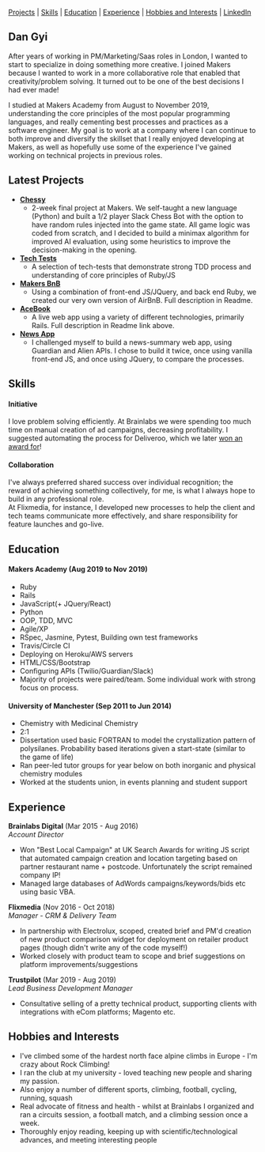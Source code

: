 [Projects](#latest-projects) | [Skills](#skills) | [Education](#education) | [Experience](#experience) | [Hobbies and Interests](#hobbies-and-interests) | [LinkedIn](https://www.linkedin.com/in/daniel-gyi/)

## Dan Gyi

After years of working in PM/Marketing/Saas roles in London, I wanted to start to specialize in doing something more creative. 
I joined Makers because I wanted to work in a more collaborative role that enabled that creativity/problem solving. It turned out to be one of the best decisions I had ever made!

I studied at Makers Academy from August to November 2019, understanding the core principles of the most popular programming languages, and really cementing best processes and practices as a software engineer.
My goal is to work at a company where I can continue to both improve and diversify the skillset that I really enjoyed developing at Makers, as well as hopefully use some of the experience I've gained working on technical projects in previous roles.

## Latest Projects
- **[Chessy](https://github.com/DanGyi23/makers-final-project)**
  * 2-week final project at Makers. We self-taught a new language (Python) and built a 1/2 player Slack Chess Bot with the option to have random rules injected into the game state. All game logic was coded from scratch, and I decided to build a minimax algorithm for improved AI evaluation, using some heuristics to improve the decision-making in the opening. 
- **[Tech Tests](https://github.com/DanGyi23/tech-tests-wk10-makers)**
  * A selection of tech-tests that demonstrate strong TDD process and understanding of core principles of Ruby/JS
- **[Makers BnB](https://github.com/DanGyi23/wk6-MakersBnB)**
  * Using a combination of front-end JS/JQuery, and back end Ruby, we created our very own version of AirBnB. Full description in Readme.
- **[AceBook](https://github.com/DanGyi23/acebook)**
  * A live web app using a variety of different technologies, primarily Rails. Full description in Readme link above.
- **[News App](https://github.com/DanGyi23/news-summary-challenge)**
  * I challenged myself to build a news-summary web app, using Guardian and Alien APIs. I chose to build it twice, once using vanilla front-end JS, and once using JQuery, to compare the processes.

## Skills

#### Initiative

I love problem solving efficiently. At Brainlabs we were spending too much time on manual creation of ad campaigns, decreasing profitability. I suggested automating the process for Deliveroo, which we later [won an award for](https://www.brainlabsdigital.com/brainlabs-best-large-ppc-agency/)!

#### Collaboration

I've always preferred shared success over individual recognition; the reward of achieving something collectively, for me, is what I always hope to build in any professional role.  
At Flixmedia, for instance, I developed new processes to help the client and tech teams communicate more effectively, and share responsibility for feature launches and go-live.

## Education

#### Makers Academy (Aug 2019 to Nov 2019)

- Ruby 
- Rails
- JavaScript(+ JQuery/React)
- Python
- OOP, TDD, MVC
- Agile/XP
- RSpec, Jasmine, Pytest, Building own test frameworks
- Travis/Circle CI
- Deploying on Heroku/AWS servers
- HTML/CSS/Bootstrap
- Configuring APIs (Twilio/Guardian/Slack)
- Majority of projects were paired/team. Some individual work with strong focus on process.

#### University of Manchester (Sep 2011 to Jun 2014)

- Chemistry with Medicinal Chemistry
- 2:1
- Dissertation used basic FORTRAN to model the crystallization pattern of polysilanes. Probability based iterations given a start-state (similar to the game of life)
- Ran peer-led tutor groups for year below on both inorganic and physical chemistry modules
- Worked at the students union, in events planning and student support

## Experience

**Brainlabs Digital** (Mar 2015 - Aug 2016)    
*Account Director*  
- Won "Best Local Campaign" at UK Search Awards for writing JS script that automated campaign creation and location targeting based on partner restaurant name + postcode. Unfortunately the script remained company IP!
- Managed large databases of AdWords campaigns/keywords/bids etc using basic VBA.

**Flixmedia** (Nov 2016 - Oct 2018)    
*Manager - CRM & Delivery Team*  
- In partnership with Electrolux, scoped, created brief and PM'd creation of new product comparison widget for deployment on retailer product pages (though didn't write any of the code myself!)
- Worked closely with product team to scope and brief suggestions on platform improvements/suggestions

**Trustpilot** (Mar 2019 - Aug 2019)  
*Lead Business Development Manager*
- Consultative selling of a pretty technical product, supporting clients with integrations with eCom platforms; Magento etc.

## Hobbies and Interests

- I've climbed some of the hardest north face alpine climbs in Europe - I'm crazy about Rock Climbing!
- I ran the club at my university - loved teaching new people and sharing my passion.
- Also enjoy a number of different sports, climbing, football, cycling, running, squash
- Real advocate of fitness and health - whilst at Brainlabs I organized and ran a circuits session, a football match, and a climbing session once a week.
- Thoroughly enjoy reading, keeping up with scientific/technological advances, and meeting interesting people
